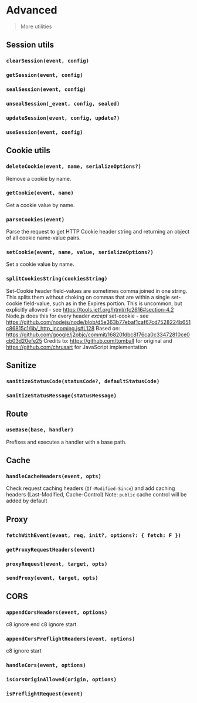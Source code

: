 # Advanced

> More utilities

## Session utils

<!-- automd:jsdocs src="../../src/utils/session.ts" -->

### `clearSession(event, config)`

### `getSession(event, config)`

### `sealSession(event, config)`

### `unsealSession(_event, config, sealed)`

### `updateSession(event, config, update?)`

### `useSession(event, config)`

<!-- /automd -->

## Cookie utils

<!-- automd:jsdocs src="../../src/utils/cookie.ts" -->

### `deleteCookie(event, name, serializeOptions?)`

Remove a cookie by name.

### `getCookie(event, name)`

Get a cookie value by name.

### `parseCookies(event)`

Parse the request to get HTTP Cookie header string and returning an object of all cookie name-value pairs.

### `setCookie(event, name, value, serializeOptions?)`

Set a cookie value by name.

### `splitCookiesString(cookiesString)`

Set-Cookie header field-values are sometimes comma joined in one string. This splits them without choking on commas that are within a single set-cookie field-value, such as in the Expires portion. This is uncommon, but explicitly allowed - see https://tools.ietf.org/html/rfc2616#section-4.2 Node.js does this for every header *except* set-cookie - see https://github.com/nodejs/node/blob/d5e363b77ebaf1caf67cd7528224b651c86815c1/lib/_http_incoming.js#L128 Based on: https://github.com/google/j2objc/commit/16820fdbc8f76ca0c33472810ce0cb03d20efe25 Credits to: https://github.com/tomball for original and https://github.com/chrusart for JavaScript implementation

<!-- /automd -->

## Sanitize

<!-- automd:jsdocs src="../../src/utils/sanitize.ts" -->

### `sanitizeStatusCode(statusCode?, defaultStatusCode)`

### `sanitizeStatusMessage(statusMessage)`

<!-- /automd -->

## Route

<!-- automd:jsdocs src="../../src/utils/route.ts" -->

### `useBase(base, handler)`

Prefixes and executes a handler with a base path.

<!-- /automd -->

## Cache

<!-- automd:jsdocs src="../../src/utils/cache.ts" -->

### `handleCacheHeaders(event, opts)`

Check request caching headers (`If-Modified-Since`) and add caching headers (Last-Modified, Cache-Control) Note: `public` cache control will be added by default

<!-- /automd -->

## Proxy

<!-- automd:jsdocs src="../../src/utils/proxy.ts" -->

### `fetchWithEvent(event, req, init?, options?: { fetch: F })`

### `getProxyRequestHeaders(event)`

### `proxyRequest(event, target, opts)`

### `sendProxy(event, target, opts)`

<!-- /automd -->

## CORS

<!-- automd:jsdocs src="../../src/utils/cors/index.ts" -->

### `appendCorsHeaders(event, options)`

c8 ignore end
c8 ignore start

### `appendCorsPreflightHeaders(event, options)`

c8 ignore start

### `handleCors(event, options)`

### `isCorsOriginAllowed(origin, options)`

### `isPreflightRequest(event)`

<!-- /automd -->
